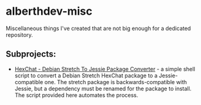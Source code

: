 # alberthdev-misc
Miscellaneous things I've created that are not big enough for a dedicated repository.

## Subprojects:

 * [HexChat - Debian Stretch To Jessie Package Converter](HexChat_Debian_Stretch_To_Jessie_Package_Converter/) - a
   simple shell script to convert a Debian Stretch HexChat package to a Jessie-compatible one. The stretch package
   is backwards-compatible with Jessie, but a dependency must be renamed for the package to install.
   The script provided here automates the process.
